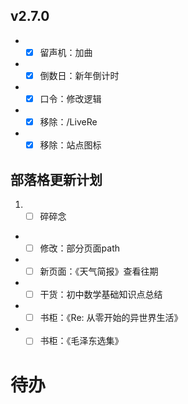 
## v2.7.0

- - [x] 留声机：加曲
- - [x] 倒数日：新年倒计时
- - [x] 口令：修改逻辑
- - [x] 移除：/LiveRe
- - [x] 移除：站点图标

## 部落格更新计划

1. - [ ] 碎碎念
- - [ ] 修改：部分页面path
- - [ ] 新页面：《天气简报》查看往期
- - [ ] 干货：初中数学基础知识点总结
- - [ ] 书柜：《Re: 从零开始的异世界生活》
- - [ ] 书柜：《毛泽东选集》

# 待办